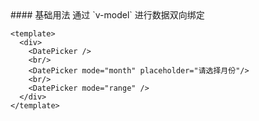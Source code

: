 <cn>
#### 基础用法
通过 `v-model` 进行数据双向绑定
</cn>

```vue
<template>
  <div>
    <DatePicker />
    <br/>
    <DatePicker mode="month" placeholder="请选择月份"/>
    <br/>
    <DatePicker mode="range" />
  </div>
</template>
```